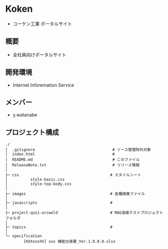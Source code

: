 # Koken  
- コーケン工業 ポータルサイト  

## 概要  
- 全社員向けポータルサイト

## 開発環境  
- Internet Inforemation Service  

## メンバー  
- y.watanabe  

## プロジェクト構成  
~~~
./
│  .gitignore                                  # ソース管理除外対象  
│  index.html                                  # 
│  README.md                                   # このファイル  
│  ReleaseNote.txt                             # リリース情報  
│  
├─ css                                        # スタイルシート  
│          style-basic.css  
│          style-top-body.css  
│  
├─ images                                     # 各種画像ファイル  
│  
├─ javascripts                                #  
│  
├─ project-quiz-arcweld                       # MAG溶接テストプロジェクトフォルダ  
│  
├─ topics                                     #  
│
└─ specification
        [KXXxxxXX] xxx 機能仕様書_Ver.1.0.0.0.xlsx
        
~~~
